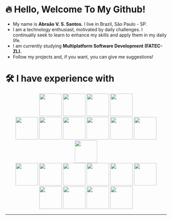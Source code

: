 # 🔥 Hello, Welcome To My Github!
- My name is __Abraão V. S. Santos.__ I live in Brazil, São Paulo - SP.
- I am a technology enthusiast, motivated by daily challenges. I continually seek to learn to enhance my skills and apply them in my daily life.
- I am currently studying __Multiplatform Software Development (FATEC-ZL).__
- Follow my projects and, if you want, you can give me suggestions!
# 🛠 I have experience with
  <div align="center">
    <!-- Linguagens de Programação -->
    <div>
        <img width="70" src="https://cdn.jsdelivr.net/gh/devicons/devicon@latest/icons/python/python-original.svg" /> 
        <img width="70" src="https://cdn.jsdelivr.net/gh/devicons/devicon@latest/icons/java/java-original-wordmark.svg" />
        <img width="70" src="https://cdn.jsdelivr.net/gh/devicons/devicon@latest/icons/javascript/javascript-original.svg" />   
        <img width="70" src="https://cdn.jsdelivr.net/gh/devicons/devicon@latest/icons/typescript/typescript-original.svg" />
    </div>
    <div>
        <img width="70" src="https://cdn.jsdelivr.net/gh/devicons/devicon@latest/icons/flask/flask-original-wordmark.svg" />
        <img width="70" src="https://cdn.jsdelivr.net/gh/devicons/devicon@latest/icons/nodejs/nodejs-original-wordmark.svg" />
        <img width="70" src="https://cdn.jsdelivr.net/gh/devicons/devicon@latest/icons/react/react-original-wordmark.svg" />
        <img width="70" src="https://cdn.jsdelivr.net/gh/devicons/devicon@latest/icons/express/express-original-wordmark.svg" />
        <img width="70" src="https://cdn.jsdelivr.net/gh/devicons/devicon@latest/icons/nestjs/nestjs-original-wordmark.svg" />
        <img width="70" src="https://cdn.jsdelivr.net/gh/devicons/devicon@latest/icons/nextjs/nextjs-original-wordmark.svg" />
        <img width="70" src="https://cdn.jsdelivr.net/gh/devicons/devicon@latest/icons/tailwindcss/tailwindcss-original.svg" />
    </div>
    <div>
        <img width="70" src="https://cdn.jsdelivr.net/gh/devicons/devicon@latest/icons/azuresqldatabase/azuresqldatabase-original.svg" />
        <img width="70" src="https://cdn.jsdelivr.net/gh/devicons/devicon@latest/icons/mysql/mysql-original.svg" />
        <img width="70" src="https://cdn.jsdelivr.net/gh/devicons/devicon@latest/icons/sqlite/sqlite-original-wordmark.svg" />
        <img width="70" src="https://cdn.jsdelivr.net/gh/devicons/devicon@latest/icons/microsoftsqlserver/microsoftsqlserver-original-wordmark.svg" />
        <img width="70" src="https://cdn.jsdelivr.net/gh/devicons/devicon@latest/icons/mongodb/mongodb-original-wordmark.svg" />
        <img width="70" src="https://cdn.jsdelivr.net/gh/devicons/devicon@latest/icons/dbeaver/dbeaver-original.svg" />
        <img width="70" src="https://cdn.jsdelivr.net/gh/devicons/devicon@latest/icons/amazonwebservices/amazonwebservices-original-wordmark.svg" />      
        <img width="70" src="https://cdn.jsdelivr.net/gh/devicons/devicon@latest/icons/ubuntu/ubuntu-original-wordmark.svg" />
        <img width="70" src="https://cdn.jsdelivr.net/gh/devicons/devicon@latest/icons/linux/linux-original.svg" />
        <img width="70" src="https://cdn.jsdelivr.net/gh/devicons/devicon@latest/icons/bash/bash-original.svg" />
    </div>
  </div>


---
